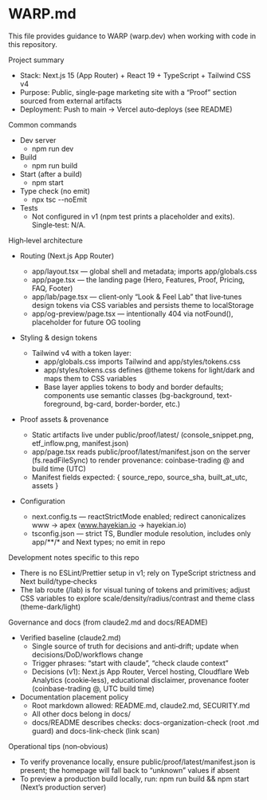 # WARP.md

This file provides guidance to WARP (warp.dev) when working with code in this repository.

Project summary
- Stack: Next.js 15 (App Router) + React 19 + TypeScript + Tailwind CSS v4
- Purpose: Public, single‑page marketing site with a “Proof” section sourced from external artifacts
- Deployment: Push to main → Vercel auto‑deploys (see README)

Common commands
- Dev server
  - npm run dev
- Build
  - npm run build
- Start (after a build)
  - npm start
- Type check (no emit)
  - npx tsc --noEmit
- Tests
  - Not configured in v1 (npm test prints a placeholder and exits). Single‑test: N/A.

High‑level architecture
- Routing (Next.js App Router)
  - app/layout.tsx — global <html> shell and metadata; imports app/globals.css
  - app/page.tsx — the landing page (Hero, Features, Proof, Pricing, FAQ, Footer)
  - app/lab/page.tsx — client‑only “Look & Feel Lab” that live‑tunes design tokens via CSS variables and persists theme to localStorage
  - app/og-preview/page.tsx — intentionally 404 via notFound(), placeholder for future OG tooling

- Styling & design tokens
  - Tailwind v4 with a token layer:
    - app/globals.css imports Tailwind and app/styles/tokens.css
    - app/styles/tokens.css defines @theme tokens for light/dark and maps them to CSS variables
    - Base layer applies tokens to body and border defaults; components use semantic classes (bg-background, text-foreground, bg-card, border-border, etc.)

- Proof assets & provenance
  - Static artifacts live under public/proof/latest/ (console_snippet.png, etf_inflow.png, manifest.json)
  - app/page.tsx reads public/proof/latest/manifest.json on the server (fs.readFileSync) to render provenance: coinbase-trading @<sha> and build time (UTC)
  - Manifest fields expected: { source_repo, source_sha, built_at_utc, assets }

- Configuration
  - next.config.ts — reactStrictMode enabled; redirect canonicalizes www → apex (www.hayekian.io → hayekian.io)
  - tsconfig.json — strict TS, Bundler module resolution, includes only app/**/* and Next types; no emit in repo

Development notes specific to this repo
- There is no ESLint/Prettier setup in v1; rely on TypeScript strictness and Next build/type‑checks
- The lab route (/lab) is for visual tuning of tokens and primitives; adjust CSS variables to explore scale/density/radius/contrast and theme class (theme-dark/light)

Governance and docs (from claude2.md and docs/README)
- Verified baseline (claude2.md)
  - Single source of truth for decisions and anti‑drift; update when decisions/DoD/workflows change
  - Trigger phrases: “start with claude”, “check claude context”
  - Decisions (v1): Next.js App Router, Vercel hosting, Cloudflare Web Analytics (cookie‑less), educational disclaimer, provenance footer (coinbase-trading @<sha>, UTC build time)
- Documentation placement policy
  - Root markdown allowed: README.md, claude2.md, SECURITY.md
  - All other docs belong in docs/
  - docs/README describes checks: docs-organization-check (root .md guard) and docs-link-check (link scan)

Operational tips (non‑obvious)
- To verify provenance locally, ensure public/proof/latest/manifest.json is present; the homepage will fall back to “unknown” values if absent
- To preview a production build locally, run: npm run build && npm start (Next’s production server)
